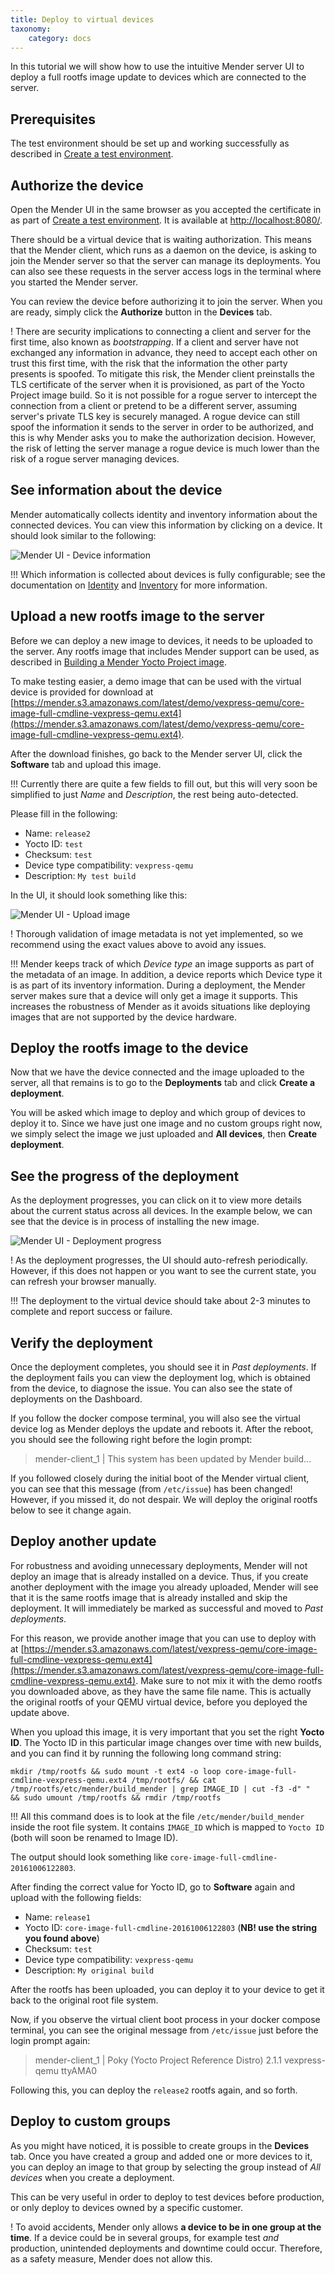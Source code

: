 ```yaml
---
title: Deploy to virtual devices
taxonomy:
    category: docs
---
```


In this tutorial we will show how to use the intuitive Mender server UI
to deploy a full rootfs image update to devices which are
connected to the server.


## Prerequisites

The test environment should be set up and working successfully
as described in [Create a test environment](../Create-a-test-environment).


## Authorize the device

Open the Mender UI in the same browser as you accepted the certificate
in as part of [Create a test environment](../Create-a-test-environment).
It is available at [http://localhost:8080/](http://localhost:8080/?target=_blank).

There should be a virtual device that is waiting authorization.
This means that the Mender client, which runs as a daemon on the device,
is asking to join the Mender server so that the server can manage
its deployments. You can also see these requests
in the server access logs in the terminal where you started the
Mender server.

You can review the device before authorizing it to join the server.
When you are ready, simply click the **Authorize** button
in the **Devices** tab.

! There are security implications to connecting a client and server for the first time, also known as *bootstrapping*. If a client and server have not exchanged any information in advance, they need to accept each other on trust this first time, with the risk that the information the other party presents is spoofed. To mitigate this risk, the Mender client preinstalls the TLS certificate of the server when it is provisioned, as part of the Yocto Project image build. So it is not possible for a rogue server to intercept the connection from a client or pretend to be a different server, assuming server's private TLS key is securely managed. A rogue device can still spoof the information it sends to the server in order to be authorized, and this is why Mender asks you to make the authorization decision. However, the risk of letting the server manage a rogue device is much lower than the risk of a rogue server managing devices.


## See information about the device

Mender automatically collects identity and inventory information
about the connected devices. You can view this information by
clicking on a device. It should look similar to the following:

![Mender UI - Device information](device_information.png)


!!! Which information is collected about devices is fully configurable; see the documentation on [Identity](../../Client-configuration/Identity) and [Inventory](../../Client-configuration/Inventory) for more information.


## Upload a new rootfs image to the server

Before we can deploy a new image to devices, it needs
to be uploaded to the server. Any rootfs image that
includes Mender support can be used, as described in
[Building a Mender Yocto Project image](../../Artifacts/Building-Mender-Yocto-image).

To make testing easier, a demo image that can be used with
the virtual device is provided for download at
[https://mender.s3.amazonaws.com/latest/demo/vexpress-qemu/core-image-full-cmdline-vexpress-qemu.ext4](https://mender.s3.amazonaws.com/latest/demo/vexpress-qemu/core-image-full-cmdline-vexpress-qemu.ext4).

After the download finishes, go back to the Mender server UI,
click the **Software** tab and upload this image.

!!! Currently there are quite a few fields to fill out, but this will very soon be simplified to just *Name* and *Description*, the rest being auto-detected.

Please fill in the following:

* Name: `release2`
* Yocto ID: `test`
* Checksum: `test`
* Device type compatibility: `vexpress-qemu`
* Description: `My test build`

In the UI, it should look something like this:

![Mender UI - Upload image](upload_image.png)

! Thorough validation of image metadata is not yet implemented, so we recommend using the exact values above to avoid any issues.

!!! Mender keeps track of which *Device type* an image supports as part of the metadata of an image. In addition, a device reports which Device type it is as part of its inventory information. During a deployment, the Mender server makes sure that a device will only get a image it supports. This increases the robustness of Mender as it avoids situations like deploying images that are not supported by the device hardware.


## Deploy the rootfs image to the device

Now that we have the device connected and the image
uploaded to the server, all that remains is to go to the
**Deployments** tab and click **Create a deployment**.

You will be asked which image to deploy and which
group of devices to deploy it to. Since we have just
one image and no custom groups right now, we simply select
the image we just uploaded and **All devices**, then
**Create deployment**.


## See the progress of the deployment

As the deployment progresses, you can click on it to view more details about the current status across all devices.
In the example below, we can see that the device is in process of installing the new image.

![Mender UI - Deployment progress](deployment_report.png)

! As the deployment progresses, the UI should auto-refresh periodically. However, if this does not happen or you want to see the current state, you can refresh your browser manually.

!!! The deployment to the virtual device should take about 2-3 minutes to complete and report success or failure.


## Verify the deployment

Once the deployment completes, you should see it in *Past deployments*.
If the deployment fails you can view the deployment log,
which is obtained from the device, to diagnose the issue.
You can also see the state of deployments on the Dashboard.

If you follow the docker compose terminal, you will also see
the virtual device log as Mender deploys the update and
reboots it. After the reboot, you should see the following
right before the login prompt:

> mender-client_1             | This system has been updated by Mender build...  

If you followed closely during the initial boot of the Mender virtual
client, you can see that this message (from `/etc/issue`) has been changed!
However, if you missed it, do not despair. We will deploy the original
rootfs below to see it change again.


## Deploy another update

For robustness and avoiding unnecessary deployments, Mender
will not deploy an image that is already installed on a device.
Thus, if you create another deployment with the image you already
uploaded, Mender will see that it is the same rootfs image
that is already installed and skip the deployment. It will
immediately be marked as successful and moved to *Past deployments*.

For this reason, we provide another image that you can use
to deploy with at [https://mender.s3.amazonaws.com/latest/vexpress-qemu/core-image-full-cmdline-vexpress-qemu.ext4](https://mender.s3.amazonaws.com/latest/vexpress-qemu/core-image-full-cmdline-vexpress-qemu.ext4). 
Make sure to not mix it with the demo rootfs you downloaded above,
as they have the same file name.
This is actually the original rootfs of your
QEMU virtual device, before you deployed the update above.

When you upload this image, it is very important that
you set the right **Yocto ID**. The Yocto ID in this particular
image changes over time with new builds, and you can find it by running the
following long command string:

```
mkdir /tmp/rootfs && sudo mount -t ext4 -o loop core-image-full-cmdline-vexpress-qemu.ext4 /tmp/rootfs/ && cat /tmp/rootfs/etc/mender/build_mender | grep IMAGE_ID | cut -f3 -d" "  && sudo umount /tmp/rootfs && rmdir /tmp/rootfs
```

!!! All this command does is to look at the file `/etc/mender/build_mender` inside the root file system. It contains `IMAGE_ID` which is mapped to `Yocto ID` (both will soon be renamed to Image ID).

The output should look something like `core-image-full-cmdline-20161006122803`.

After finding the correct value for Yocto ID, go
to **Software** again and upload with the following fields:

* Name: `release1`
* Yocto ID: `core-image-full-cmdline-20161006122803` (**NB! use the string you found above**)
* Checksum: `test`
* Device type compatibility: `vexpress-qemu`
* Description: `My original build`

After the rootfs has been uploaded, you can deploy it to your device
to get it back to the original root file system.

Now, if you observe the virtual client boot process
in your docker compose terminal, you can see the original message
from `/etc/issue` just before the login prompt again:

> mender-client_1             | Poky (Yocto Project Reference Distro) 2.1.1 vexpress-qemu ttyAMA0

Following this, you can deploy the `release2` rootfs again, and so forth.


## Deploy to custom groups

As you might have noticed, it is possible to create
groups in the **Devices** tab. Once you have created a
group and added one or more devices to it, you can deploy
an image to that group by selecting the group instead
of *All devices* when you create a deployment.

This can be very useful in order to deploy to test devices
before production, or only deploy to devices owned by a specific customer.

! To avoid accidents, Mender only allows **a device to be in one group at the time**. If a device could be in several groups, for example test *and* production, unintended deployments and downtime could occur. Therefore, as a safety measure, Mender does not allow this.
